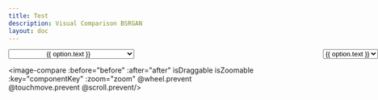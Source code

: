 ```yaml
---
title: Test
description: Visual Comparison BSRGAN
layout: doc
---
```


<script setup>
import { useData } from 'vitepress'
import { ref, watch } from 'vue'
import imageCompare from 'vue-image-compare2'

// Example 1
// the selection options
let options = ref();
// the very first examples loaded to show a fast result before in the background the selector has been build by fetching the github folder sources 
const after = ref('https://raw.githubusercontent.com/Phhofm/upscale/main/sources/multimodel/current/photos/buddy/001_classicalSR_DF2K_s64w8_SwinIR-M_x4.jpg'); // left
const before = ref('https://raw.githubusercontent.com/Phhofm/upscale/main/sources/multimodel/current/photos/buddy/4x-AnimeSharp.jpg'); // right
// the defined key on the component so it will tigger a rerender if we change this value
const componentKey = ref(0);
// the watchers, which detect selection change and trigger a force rerender on the image comparison slider component
watch(after, () => {
  forceRerender(componentKey)
});
watch(before, () => {
  forceRerender(componentKey)
});
// we force the image comparison slider component rerender because otherwise it will build only on page load and you can never change images to compare
function forceRerender(key) {
  key.value += 1;
}
// set zoom options (doesnt make sense to zoom too deep since it will be pixelated just because of image size)
const zoom = {min: 1, max: 5}

// fetch all files from the github repo
async function fetchFilesJSON() {
  const response = await fetch('https://api.github.com/repos/phhofm/upscale/contents/sources/multimodel/current/ai_generated/landscape');
  const files = await response.json();
  return files;
}

fetchFilesJSON().then(files => {
  options.value = []; // empty options array
  files; // fetches files

  // build the options array with the correct syntax
  files.forEach((file) => {
    let text = file.name.split('.').slice(0, -1).join('.') // remove file extension from model name
    let value = file.download_url
    let object = { text : text, value: value}
    options.value.push(object)
});
// set image slider comparison images, also this will trigger a component refresh since we have set the forceRenderer on value change
after.value = options.value[0].value
before.value = options.value[1].value
});
</script>

<div>
<select v-model="after" class="left">
  <option v-for="option in options" :value="option.value">
    {{ option.text }}
  </option>
</select>
<select v-model="before" class="right">
  <option v-for="option in options" :value="option.value">
    {{ option.text }}
  </option>
</select>
</div>

<image-compare :before="before" :after="after" isDraggable isZoomable :key="componentKey" :zoom="zoom" @wheel.prevent
@touchmove.prevent
@scroll.prevent/>

<style>
  .before-name{
    color: black;
  }
  .after-name{
    color: black;
  }
  .right{
    position:absolute;
    right: 0px;
    text-align:center;
    max-width: 49.5%;
  }
    .left{
    text-align: center;
    width: 49.5%;
  }
</style>
